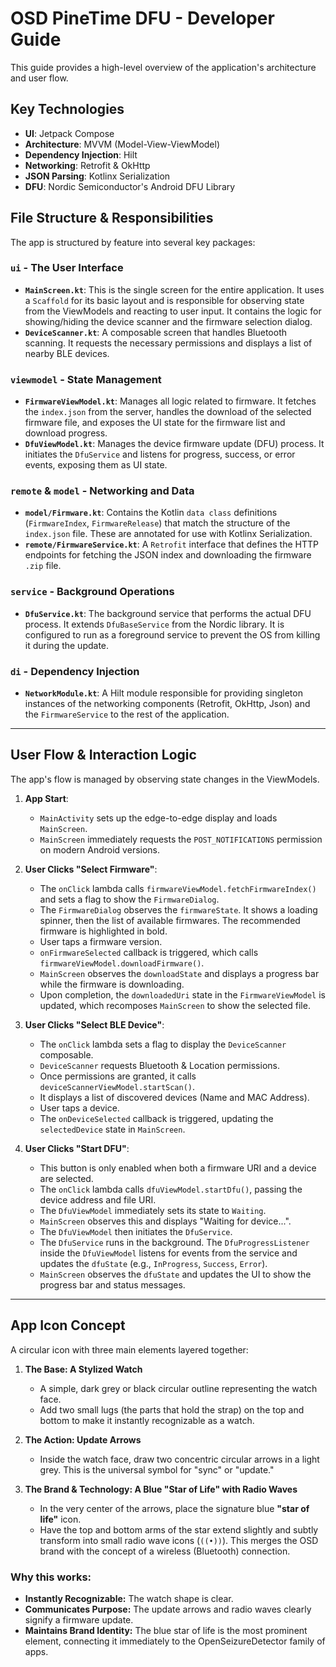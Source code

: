 # OSD PineTime DFU - Developer Guide

This guide provides a high-level overview of the application's architecture and user flow.

## Key Technologies

- **UI**: Jetpack Compose
- **Architecture**: MVVM (Model-View-ViewModel)
- **Dependency Injection**: Hilt
- **Networking**: Retrofit & OkHttp
- **JSON Parsing**: Kotlinx Serialization
- **DFU**: Nordic Semiconductor's Android DFU Library

## File Structure & Responsibilities

The app is structured by feature into several key packages:

### `ui` - The User Interface

- **`MainScreen.kt`**: This is the single screen for the entire application. It uses a `Scaffold` for its basic layout and is responsible for observing state from the ViewModels and reacting to user input. It contains the logic for showing/hiding the device scanner and the firmware selection dialog.
- **`DeviceScanner.kt`**: A composable screen that handles Bluetooth scanning. It requests the necessary permissions and displays a list of nearby BLE devices.

### `viewmodel` - State Management

- **`FirmwareViewModel.kt`**: Manages all logic related to firmware. It fetches the `index.json` from the server, handles the download of the selected firmware file, and exposes the UI state for the firmware list and download progress.
- **`DfuViewModel.kt`**: Manages the device firmware update (DFU) process. It initiates the `DfuService` and listens for progress, success, or error events, exposing them as UI state.

### `remote` & `model` - Networking and Data

- **`model/Firmware.kt`**: Contains the Kotlin `data class` definitions (`FirmwareIndex`, `FirmwareRelease`) that match the structure of the `index.json` file. These are annotated for use with Kotlinx Serialization.
- **`remote/FirmwareService.kt`**: A `Retrofit` interface that defines the HTTP endpoints for fetching the JSON index and downloading the firmware `.zip` file.

### `service` - Background Operations

- **`DfuService.kt`**: The background service that performs the actual DFU process. It extends `DfuBaseService` from the Nordic library. It is configured to run as a foreground service to prevent the OS from killing it during the update.

### `di` - Dependency Injection

- **`NetworkModule.kt`**: A Hilt module responsible for providing singleton instances of the networking components (Retrofit, OkHttp, Json) and the `FirmwareService` to the rest of the application.

---

## User Flow & Interaction Logic

The app's flow is managed by observing state changes in the ViewModels.

1.  **App Start**:
    - `MainActivity` sets up the edge-to-edge display and loads `MainScreen`.
    - `MainScreen` immediately requests the `POST_NOTIFICATIONS` permission on modern Android versions.

2.  **User Clicks "Select Firmware"**:
    - The `onClick` lambda calls `firmwareViewModel.fetchFirmwareIndex()` and sets a flag to show the `FirmwareDialog`.
    - The `FirmwareDialog` observes the `firmwareState`. It shows a loading spinner, then the list of available firmwares. The recommended firmware is highlighted in bold.
    - User taps a firmware version.
    - `onFirmwareSelected` callback is triggered, which calls `firmwareViewModel.downloadFirmware()`.
    - `MainScreen` observes the `downloadState` and displays a progress bar while the firmware is downloading.
    - Upon completion, the `downloadedUri` state in the `FirmwareViewModel` is updated, which recomposes `MainScreen` to show the selected file.

3.  **User Clicks "Select BLE Device"**:
    - The `onClick` lambda sets a flag to display the `DeviceScanner` composable.
    - `DeviceScanner` requests Bluetooth & Location permissions.
    - Once permissions are granted, it calls `deviceScannerViewModel.startScan()`.
    - It displays a list of discovered devices (Name and MAC Address).
    - User taps a device.
    - The `onDeviceSelected` callback is triggered, updating the `selectedDevice` state in `MainScreen`.

4.  **User Clicks "Start DFU"**:
    - This button is only enabled when both a firmware URI and a device are selected.
    - The `onClick` lambda calls `dfuViewModel.startDfu()`, passing the device address and file URI.
    - The `DfuViewModel` immediately sets its state to `Waiting`.
    - `MainScreen` observes this and displays "Waiting for device...".
    - The `DfuViewModel` then initiates the `DfuService`.
    - The `DfuService` runs in the background. The `DfuProgressListener` inside the `DfuViewModel` listens for events from the service and updates the `dfuState` (e.g., `InProgress`, `Success`, `Error`).
    - `MainScreen` observes the `dfuState` and updates the UI to show the progress bar and status messages.

---

## App Icon Concept

A circular icon with three main elements layered together:

1.  **The Base: A Stylized Watch**
    -   A simple, dark grey or black circular outline representing the watch face.
    -   Add two small lugs (the parts that hold the strap) on the top and bottom to make it instantly recognizable as a watch.

2.  **The Action: Update Arrows**
    -   Inside the watch face, draw two concentric circular arrows in a light grey. This is the universal symbol for "sync" or "update."

3.  **The Brand & Technology: A Blue "Star of Life" with Radio Waves**
    -   In the very center of the arrows, place the signature blue **"star of life"** icon.
    -   Have the top and bottom arms of the star extend slightly and subtly transform into small radio wave icons (`((•))`). This merges the OSD brand with the concept of a wireless (Bluetooth) connection.

### Why this works:

-   **Instantly Recognizable:** The watch shape is clear.
-   **Communicates Purpose:** The update arrows and radio waves clearly signify a firmware update.
-   **Maintains Brand Identity:** The blue star of life is the most prominent element, connecting it immediately to the OpenSeizureDetector family of apps.
